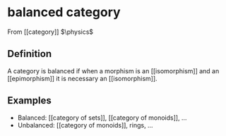 # balanced category
From [[category]]
$\physics$
## Definition
A category is balanced if when a morphism is an [[isomorphism]] and an [[epimorphism]] it is necessary an [[isomorphism]].

## Examples
- Balanced: [[category of sets]], [[category of monoids]], …
- Unbalanced: [[category of monoids]], rings, …